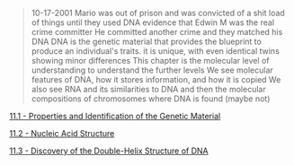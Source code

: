 > 10-17-2001 Mario was out of prison and was convicted of a shit load of things until they used DNA evidence that Edwin M was the real crime committer
> He committed another crime and they matched his DNA
> DNA is the genetic material that provides the blueprint to produce an individual's traits. it is unique, with even identical twins showing minor differences
> This chapter is the molecular level of understanding to understand the further levels
> We see molecular features of DNA, how it stores information, and how it is copied
> We also see RNA and its similarities to DNA and then the molecular compositions of chromosomes where DNA is found (maybe not)

[11.1 - Properties and Identification of the Genetic Material](https://github.com/MCBasterSheet/MCBasterSheet/blob/main/MCB150/pages/11.1%20-%20Properties%20and%20Identification%20of%20the%20Genetic%20Material.md)

[11.2 -  Nucleic Acid Structure](https://github.com/MCBasterSheet/MCBasterSheet/blob/main/MCB150/pages/11.2%20-%20%20Nucleic%20Acid%20Structure.md)

[11.3 - Discovery of the Double-Helix Structure of DNA](https://github.com/MCBasterSheet/MCBasterSheet/blob/main/MCB150/pages/11.3%20-%20Discovery%20of%20the%20Double-Helix%20Structure%20of%20DNA.md)
